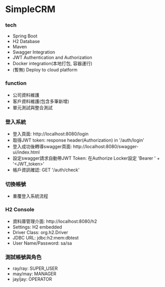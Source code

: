 # SimpleCRM
### tech
* Spring Boot
* H2 Database
* Maven
* Swagger Integration
* JWT Authentication and Authorization
* Docker integration(本地打包, 容器運行)
* (暫無) Deploy to cloud platform

### function
* 公司資料維護
* 客戶資料維護(包含多筆新增)
* 單元測試與整合測試
  
### 登入系統
* 登入頁面: http://localhost:8080/login
* 取得JWT token:  response header(Authorization) in '/auth/login'
* 登入成功後轉導swagger頁面: http://localhost:8080/swagger-ui/index.html
* 設定swagger請求自動帶JWT Token: 在Authorize Locker設定 'Bearer ' + '<JWT_token>'
* 帳戶資訊確認: GET '/auth/check'

### 切換帳號
* 重覆登入系統流程  

### H2 Console
* 資料庫管理介面: http://localhost:8080/h2
* Settings: H2 embedded
* Driver Class: org.h2.Driver
* JDBC URL: jdbc:h2:mem:dbtest
* User Name/Password: sa/sa  

### 測試帳號與角色
* ray/ray: SUPER_USER
* may/may: MANAGER
* jay/jay: OPERATOR




